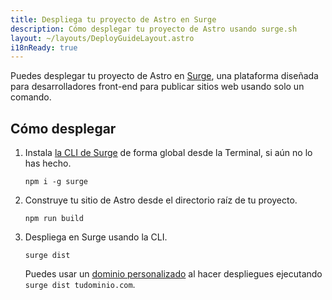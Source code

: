```yaml
---
title: Despliega tu proyecto de Astro en Surge
description: Cómo desplegar tu proyecto de Astro usando surge.sh
layout: ~/layouts/DeployGuideLayout.astro
i18nReady: true
---
```


Puedes desplegar tu proyecto de Astro en [Surge](https://surge.sh/), una plataforma diseñada para desarrolladores front-end para publicar sitios web usando solo un comando.

## Cómo desplegar

1. Instala [la CLI de Surge](https://www.npmjs.com/package/surge) de forma global desde la Terminal, si aún no lo has hecho.

    ```shell
    npm i -g surge
    ```

2. Construye tu sitio de Astro desde el directorio raíz de tu proyecto.

    ```shell
    npm run build
    ```

3. Despliega en Surge usando la CLI.

    ```shell
    surge dist
    ```

    Puedes usar un [dominio personalizado](http://surge.sh/help/adding-a-custom-domain) al hacer despliegues ejecutando `surge dist tudominio.com`.
